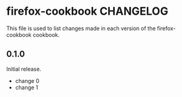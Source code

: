 # firefox-cookbook CHANGELOG

This file is used to list changes made in each version of the firefox-cookbook cookbook.

## 0.1.0

Initial release.

- change 0
- change 1
